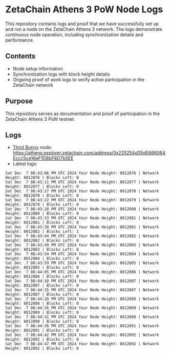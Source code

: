 # ZetaChain Athens 3 PoW Node Logs
This repository contains logs and proof that we have successfully set up and run a node on the ZetaChain Athens 3 network. The logs demonstrate continuous node operation, including synchronization details and performance.

## Contents
- Node setup information
- Synchronization logs with block height details
- Ongoing proof of work logs to verify active participation in the ZetaChain network

## Purpose
This repository serves as documentation and proof of participation in the ZetaChain Athens 3 PoW testnet.

## Logs

- [Third Bunny](https://thirdbunny.xyz/) node: https://athens.explorer.zetachain.com/address/0x225254d35dE666064Eccc5ce16eF1D8bF8D7b5EE
- Latest logs:
```
Sat Dec  7 08:43:06 PM UTC 2024 Your Node Height: 8012076 | Network Height: 8012076 | Blocks Left: 0
Sat Dec  7 08:43:11 PM UTC 2024 Your Node Height: 8012077 | Network Height: 8012077 | Blocks Left: 0
Sat Dec  7 08:43:17 PM UTC 2024 Your Node Height: 8012078 | Network Height: 8012078 | Blocks Left: 0
Sat Dec  7 08:43:22 PM UTC 2024 Your Node Height: 8012079 | Network Height: 8012079 | Blocks Left: 0
Sat Dec  7 08:43:28 PM UTC 2024 Your Node Height: 8012080 | Network Height: 8012080 | Blocks Left: 0
Sat Dec  7 08:43:33 PM UTC 2024 Your Node Height: 8012081 | Network Height: 8012081 | Blocks Left: 0
Sat Dec  7 08:43:38 PM UTC 2024 Your Node Height: 8012081 | Network Height: 8012082 | Blocks Left: 1
Sat Dec  7 08:43:44 PM UTC 2024 Your Node Height: 8012082 | Network Height: 8012082 | Blocks Left: 0
Sat Dec  7 08:43:49 PM UTC 2024 Your Node Height: 8012083 | Network Height: 8012083 | Blocks Left: 0
Sat Dec  7 08:43:54 PM UTC 2024 Your Node Height: 8012084 | Network Height: 8012084 | Blocks Left: 0
Sat Dec  7 08:43:59 PM UTC 2024 Your Node Height: 8012085 | Network Height: 8012085 | Blocks Left: 0
Sat Dec  7 08:44:05 PM UTC 2024 Your Node Height: 8012086 | Network Height: 8012086 | Blocks Left: 0
Sat Dec  7 08:44:10 PM UTC 2024 Your Node Height: 8012087 | Network Height: 8012087 | Blocks Left: 0
Sat Dec  7 08:44:15 PM UTC 2024 Your Node Height: 8012087 | Network Height: 8012087 | Blocks Left: 0
Sat Dec  7 08:44:20 PM UTC 2024 Your Node Height: 8012088 | Network Height: 8012088 | Blocks Left: 0
Sat Dec  7 08:44:26 PM UTC 2024 Your Node Height: 8012089 | Network Height: 8012089 | Blocks Left: 0
Sat Dec  7 08:44:31 PM UTC 2024 Your Node Height: 8012090 | Network Height: 8012090 | Blocks Left: 0
Sat Dec  7 08:44:36 PM UTC 2024 Your Node Height: 8012091 | Network Height: 8012091 | Blocks Left: 0
Sat Dec  7 08:44:42 PM UTC 2024 Your Node Height: 8012092 | Network Height: 8012092 | Blocks Left: 0
Sat Dec  7 08:44:47 PM UTC 2024 Your Node Height: 8012092 | Network Height: 8012092 | Blocks Left: 0
```
